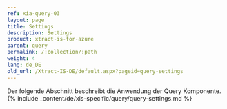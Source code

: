 ```yaml
---
ref: xia-query-03
layout: page
title: Settings
description: Settings
product: xtract-is-for-azure
parent: query
permalink: /:collection/:path
weight: 4
lang: de_DE
old_url: /Xtract-IS-DE/default.aspx?pageid=query-settings
---
```

Der folgende Abschnitt beschreibt die Anwendung der Query Komponente.
{% include _content/de/xis-specific/query/query-settings.md %}
